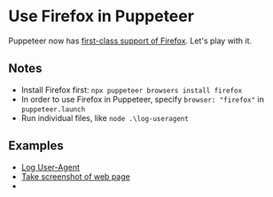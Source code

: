 # Use  Firefox in Puppeteer

Puppeteer now has [first-class support of Firefox](https://hacks.mozilla.org/2024/08/puppeteer-support-for-firefox/). Let's play with it.

## Notes

* Install Firefox first: `npx puppeteer browsers install firefox`
* In order to use Firefox in Puppeteer, specify `browser: "firefox"` in `puppeteer.launch`
* Run individual files, like `node .\log-useragent`

## Examples

* [Log User-Agent](/using-firefox/log-useragent.js)
* [Take screenshot of web page](/using-firefox/screenshot.js)
*  

